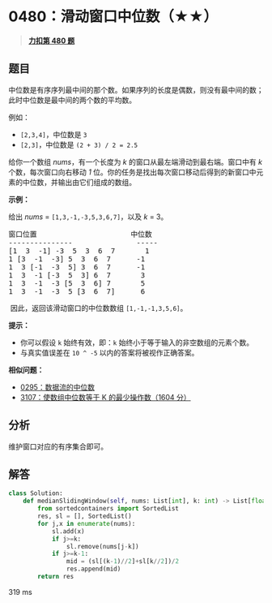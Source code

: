 # 0480：滑动窗口中位数（★★）


> <u>**[力扣第 480 题](https://leetcode.cn/problems/sliding-window-median/)**</u>

## 题目

<p>中位数是有序序列最中间的那个数。如果序列的长度是偶数，则没有最中间的数；此时中位数是最中间的两个数的平均数。</p>

<p>例如：</p>

<ul>
<li><code>[2,3,4]</code>，中位数是 <code>3</code></li>
<li><code>[2,3]</code>，中位数是 <code>(2 + 3) / 2 = 2.5</code></li>
</ul>

<p>给你一个数组 <em>nums</em>，有一个长度为 <em>k</em> 的窗口从最左端滑动到最右端。窗口中有 <em>k</em> 个数，每次窗口向右移动 <em>1</em> 位。你的任务是找出每次窗口移动后得到的新窗口中元素的中位数，并输出由它们组成的数组。</p>



<p><strong>示例：</strong></p>

<p>给出 <em>nums</em> = <code>[1,3,-1,-3,5,3,6,7]</code>，以及 <em>k</em> = 3。</p>

<pre>
窗口位置                      中位数
---------------               -----
[1  3  -1] -3  5  3  6  7       1
1 [3  -1  -3] 5  3  6  7      -1
1  3 [-1  -3  5] 3  6  7      -1
1  3  -1 [-3  5  3] 6  7       3
1  3  -1  -3 [5  3  6] 7       5
1  3  -1  -3  5 [3  6  7]      6
</pre>

<p> 因此，返回该滑动窗口的中位数数组 <code>[1,-1,-1,3,5,6]</code>。</p>



<p><strong>提示：</strong></p>

<ul>
<li>你可以假设 <code>k</code> 始终有效，即：<code>k</code> 始终小于等于输入的非空数组的元素个数。</li>
<li>与真实值误差在 <code>10 ^ -5</code> 以内的答案将被视作正确答案。</li>
</ul>


**相似问题：**
- [0295：数据流的中位数](/leetcode/0295)
- [3107：使数组中位数等于 K 的最少操作数（1604 分）](/leetcode/3107)


## 分析

维护窗口对应的有序集合即可。

## 解答


```python
class Solution:
    def medianSlidingWindow(self, nums: List[int], k: int) -> List[float]:
        from sortedcontainers import SortedList
        res, sl = [], SortedList()
        for j,x in enumerate(nums):
            sl.add(x)
            if j>=k:
                sl.remove(nums[j-k])
            if j>=k-1:
                mid = (sl[(k-1)//2]+sl[k//2])/2
                res.append(mid)
        return res
```
319 ms
